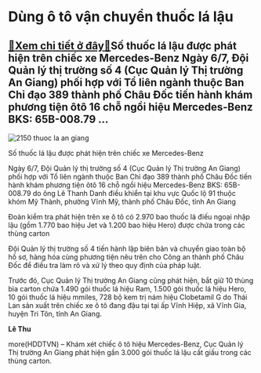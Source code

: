 Dùng ô tô vận chuyển thuốc lá lậu
=================================

[:gift:Xem chi tiết ở đây:gift:](https://hddtvn.com/dung-o-to-van-chuyen-thuoc-la-lau/)Số thuốc lá lậu được phát hiện trên chiếc xe Mercedes-Benz Ngày 6/7, Đội Quản lý thị trường số 4 (Cục Quản lý Thị trường An Giang) phối hợp với Tổ liên ngành thuộc Ban Chỉ đạo 389 thành phố Châu Đốc tiến hành khám phương tiện ôtô 16 chỗ ngồi hiệu Mercedes-Benz BKS: 65B-008.79 …
--------------------------------------------------------------------------------------------------------------------------------------------------------------------------------------------------------------------------------------------------------------------------------------





![2150 thuoc la an giang](https://haiquanonline.com.vn/stores/news_dataimages/hoalt/072020/07/08/in_article/2150_thuoc_la_an_giang.jpg?rt=20200707085211 "undefined")


Số thuốc lá lậu được phát hiện trên chiếc xe Mercedes-Benz



Ngày 6/7, Đội Quản lý thị trường số 4 (Cục Quản lý Thị trường An Giang) phối hợp với Tổ liên ngành thuộc Ban Chỉ đạo 389 thành phố Châu Đốc tiến hành khám phương tiện ôtô 16 chỗ ngồi hiệu Mercedes-Benz BKS: 65B-008.79 do ông Lê Thanh Danh điều khiển tại khu vực Quốc lộ 91 thuộc khóm Mỹ Thành, phường Vĩnh Mỹ, thành phố Châu Đốc, tỉnh An Giang


Đoàn kiểm tra phát hiện trên xe ô tô có 2.970 bao thuốc lá điếu ngoại nhập lậu (gồm 1.770 bao hiệu Jet và 1.200 bao hiệu Hero) được chứa trong các thùng carton


Đội Quản lý thị trường số 4 tiến hành lập biên bản và chuyển giao toàn bộ hồ sơ, hàng hóa cùng phương tiện nêu trên cho Công an thành phố Châu Đốc để điều tra làm rõ và xử lý theo quy định của pháp luật.


Trước đó, Cục Quản lý Thị trường An Giang cũng phát hiện, bắt giữ 10 thùng bìa carton chứa 1.490 gói thuốc lá hiệu Ram, 1.500 gói thuốc lá hiệu Hero, 10 gói thuốc lá hiệu mmiles, 728 bộ kem trị nám hiệu Clobetamil G do Thái Lan sản xuất trên chiếc xe ô tô đang đậu tại tại ấp Vĩnh Hiệp, xã Vĩnh Gia, huyện Tri Tôn, tỉnh An Giang.




**Lê Thu**



more(HDDTVN) – Khám xét chiếc ô tô hiệu Mercedes-Benz, Cục Quản lý Thị trường An Giang phát hiện gần 3.000 gói thuốc lá lậu cất giấu trong các thùng carton.

